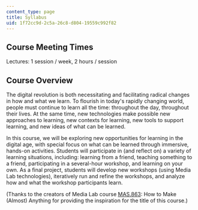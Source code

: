 ```yaml
---
content_type: page
title: Syllabus
uid: 1f72cc9d-2c5a-26c8-d804-19559c992f82
---
```


Course Meeting Times
--------------------

Lectures: 1 session / week, 2 hours / session

Course Overview
---------------

The digital revolution is both necessitating and facilitating radical changes in how and what we learn. To flourish in today's rapidly changing world, people must continue to learn all the time: throughout the day, throughout their lives. At the same time, new technologies make possible new approaches to learning, new contexts for learning, new tools to support learning, and new ideas of what can be learned.

In this course, we will be exploring new opportunities for learning in the digital age, with special focus on what can be learned through immersive, hands-on activities. Students will participate in (and reflect on) a variety of learning situations, including: learning from a friend, teaching something to a friend, participating in a several-hour workshop, and learning on your own. As a final project, students will develop new workshops (using Media Lab technologies), iteratively run and refine the workshops, and analyze how and what the workshop participants learn.

(Thanks to the creators of Media Lab course [MAS.863](/courses/mas-863-how-to-make-almost-anything-fall-2002): How to Make (Almost) Anything for providing the inspiration for the title of this course.)